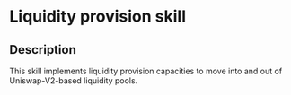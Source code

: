 # Liquidity provision skill

## Description

This skill implements liquidity provision capacities to move into and out
of Uniswap-V2-based liquidity pools.
